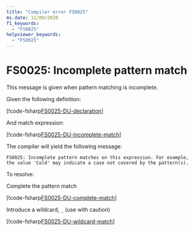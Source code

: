 ```yaml
---
title: "Compiler error FS0025"
ms.date: 11/09/2020
f1_keywords:
  - "FS0025"
helpviewer_keywords:
  - "FS0025"
---
```


# FS0025: Incomplete pattern match

This message is given when pattern matching is incomplete.

Given the following definition:

[!code-fsharp[FS0025-DU-declaration](~/samples/snippets/fsharp/compiler-messages/fs0025.fs#L2-L6)]

And match expression:

[!code-fsharp[FS0025-DU-incomplete-match](~/samples/snippets/fsharp/compiler-messages/fs0025.fs#L15-L17)]

The compiler will yield the following message:

```text
FS0025: Incomplete pattern matches on this expression. For example, the value 'Cold' may indicate a case not covered by the pattern(s).
```

To resolve:

Complete the pattern match

[!code-fsharp[FS0025-DU-complete-match](~/samples/snippets/fsharp/compiler-messages/fs0025.fs#L9-L12)]

Introduce a wildcard, `_` (use with caution)

[!code-fsharp[FS0025-DU-wildcard-match](~/samples/snippets/fsharp/compiler-messages/fs0025.fs#L20-L23)]
